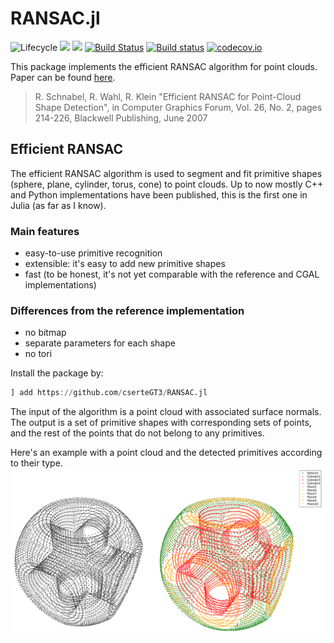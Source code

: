 # RANSAC.jl

![Lifecycle](https://img.shields.io/badge/lifecycle-experimental-orange.svg)<!--
![Lifecycle](https://img.shields.io/badge/lifecycle-maturing-blue.svg)
![Lifecycle](https://img.shields.io/badge/lifecycle-stable-green.svg)
![Lifecycle](https://img.shields.io/badge/lifecycle-retired-orange.svg)
![Lifecycle](https://img.shields.io/badge/lifecycle-archived-red.svg)
![Lifecycle](https://img.shields.io/badge/lifecycle-dormant-blue.svg)-->
[![](https://img.shields.io/badge/docs-stable-blue.svg)](https://cserteGT3.github.io/RANSAC.jl/stable)
[![](https://img.shields.io/badge/docs-dev-blue.svg)](https://cserteGT3.github.io/RANSAC.jl/dev)
[![Build Status](https://travis-ci.com/cserteGT3/RANSAC.jl.svg?branch=master)](https://travis-ci.com/cserteGT3/RANSAC.jl)
[![Build status](https://ci.appveyor.com/api/projects/status/0wwq0nr9jhj2shq3/branch/master?svg=true)](https://ci.appveyor.com/project/cserteGT3/ransac-jl/branch/master)
[![codecov.io](http://codecov.io/github/cserteGT3/RANSAC.jl/coverage.svg?branch=master)](http://codecov.io/github/cserteGT3/RANSAC.jl?branch=master)


This package implements the efficient RANSAC algorithm for point clouds.
Paper can be found [here](https://cg.cs.uni-bonn.de/en/publications/paper-details/schnabel-2007-efficient/).

> 	R. Schnabel, R. Wahl, R. Klein
	"Efficient RANSAC for Point-Cloud Shape Detection",
	in Computer Graphics Forum, Vol. 26, No. 2, pages 214-226,
	Blackwell Publishing, June 2007

## Efficient RANSAC

The efficient RANSAC algorithm is used to segment and fit primitive shapes (sphere, plane, cylinder, torus, cone) to point clouds.
Up to now mostly C++ and Python implementations have been published, this is the first one in Julia (as far as I know).

### Main features

* easy-to-use primitive recognition
* extensible: it's easy to add new primitive shapes
* fast (to be honest, it's not yet comparable with the reference and CGAL implementations)

### Differences from the reference implementation

* no bitmap
* separate parameters for each shape
* no tori

Install the package by:

```julia
] add https://github.com/cserteGT3/RANSAC.jl
```

The input of the algorithm is a point cloud with associated surface normals.
The output is a set of primitive shapes with corresponding sets of points, and the rest of the points that do not belong to any primitives.

Here's an example with a point cloud and the detected primitives according to their type.
![RANSAC example](img/ransac_example.png)
